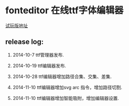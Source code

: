 fonteditor 在线ttf字体编辑器
==========

[试玩版地址](http://mkwiser.sinaapp.com/fonteditor/index.html)


## release log:


1. 2014-10-7 ttf管理器发布.

2. 2014-10-19 ttf编辑器发布.

3. 2014-10-28 ttf编辑器增加路径合集、交集、差集.

4. 2014-11-10 ttf编辑器增加svg arc 指令，增加路径切割.

5. 2014-11-10 ttf编辑器增加智能吸附，增加编辑器设置.

